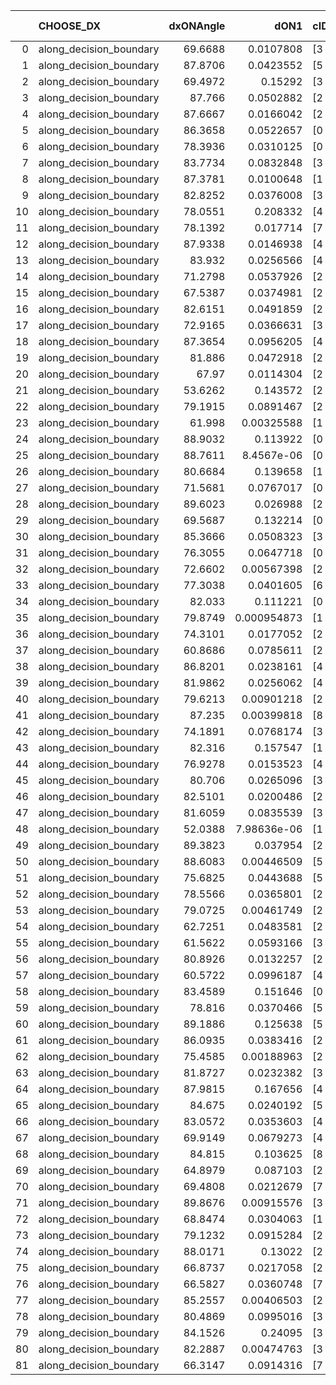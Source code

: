 |    | CHOOSE_DX               |   dxONAngle |        dON1 | cIDON1   |   dON_patch_1 |   nTON |         dON |   dxOFFAngle |       dOFF1 | cIDOFF1   |   dOFF_patch_1 |   nTOFF |        dOFF | SUCCESS   |   nExp |   dual_point_id |   subpoint_time_seconds |   total_execution_time |       logp |       dOFF/dON | Vote dOFF>dON   |
|---:|:------------------------|------------:|------------:|:---------|--------------:|-------:|------------:|-------------:|------------:|:----------|---------------:|--------:|------------:|:----------|-------:|----------------:|------------------------:|-----------------------:|-----------:|---------------:|:----------------|
|  0 | along_decision_boundary |     69.6688 | 0.0107808   | [3 7]    |   0.0107808   |      1 | 0.0107808   |      70.5289 | 0.003124    | [3 7]     |    0.003124    |       1 | 0.003124    | False     |      1 |               2 |                0.898772 |                4.10126 |  0         |    0.289776    | False           |
|  1 | along_decision_boundary |     87.8706 | 0.0423552   | [5 7]    |   0.0423552   |      1 | 0.0423552   |      89.0439 | 0.0826246   | [5 7]     |    0.0826246   |       1 | 0.0826246   | True      |      2 |               6 |                0.973203 |                5.17169 | -0.5       |    1.95075     | True            |
|  2 | along_decision_boundary |     69.4972 | 0.15292     | [3 6]    |   0.15292     |      1 | 0.15292     |      68.6284 | 0.0756276   | [3 6]     |    0.0756276   |       1 | 0.0756276   | False     |      3 |               8 |                1.60344  |                6.80451 | -0         |    0.494558    | False           |
|  3 | along_decision_boundary |     87.766  | 0.0502882   | [2 7]    |   0.0502882   |      1 | 0.0502882   |      69.4783 | 0.0527417   | [2 7]     |    0.0527417   |       1 | 0.0527417   | True      |      4 |               9 |                0.922791 |                7.73431 | -0.166667  |    1.04879     | True            |
|  4 | along_decision_boundary |     87.6667 | 0.0166042   | [2 4]    |   0.0166042   |      1 | 0.0166042   |      78.1208 | 0.0759512   | [2 4]     |    0.0759512   |       1 | 0.0759512   | True      |      5 |              10 |                0.861105 |                8.6004  | -0         |    4.57421     | True            |
|  5 | along_decision_boundary |     86.3658 | 0.0522657   | [0 7]    |   0.0522657   |      1 | 0.0522657   |      73.1224 | 0.253084    | [1 7]     |    0.253084    |       1 | 0.253084    | True      |      6 |              11 |                1.42728  |               10.0363  | -0.1       |    4.84226     | True            |
|  6 | along_decision_boundary |     78.3936 | 0.0310125   | [0 1]    |   0.0310125   |      1 | 0.0310125   |      85.1024 | 0.0367165   | [0 1]     |    0.0367165   |       1 | 0.0367165   | True      |      7 |              13 |                0.856488 |               12.2224  | -0.333333  |    1.18393     | True            |
|  7 | along_decision_boundary |     83.7734 | 0.0832848   | [3 4]    |   0.0832848   |      1 | 0.0832848   |      84.8286 | 0.19329     | [3 4]     |    0.19329     |       1 | 0.19329     | True      |      8 |              14 |                1.15332  |               13.3838  | -0.642857  |    2.32084     | True            |
|  8 | along_decision_boundary |     87.3781 | 0.0100648   | [1 3]    |   0.0100648   |      1 | 0.0100648   |      69.9012 | 0.10068     | [0 3]     |    0.10068     |       1 | 0.10068     | True      |      9 |              15 |                1.88341  |               15.2813  | -1         |   10.0031      | True            |
|  9 | along_decision_boundary |     82.8252 | 0.0376008   | [3 4]    |   0.0376008   |      1 | 0.0376008   |      88.7411 | 0.112257    | [3 4]     |    0.112257    |       1 | 0.112257    | True      |     10 |              16 |                1.16991  |               16.4612  | -1.38889   |    2.98549     | True            |
| 10 | along_decision_boundary |     78.0551 | 0.208332    | [4 8]    |   0.208332    |      1 | 0.208332    |      85.1253 | 0.152098    | [4 8]     |    0.152098    |       1 | 0.152098    | False     |     11 |              17 |                1.46746  |               17.9336  | -1.8       |    0.730077    | False           |
| 11 | along_decision_boundary |     78.1392 | 0.017714    | [7 9]    |   0.017714    |      1 | 0.017714    |      89.6082 | 0.110298    | [7 9]     |    0.110298    |       1 | 0.110298    | True      |     12 |              20 |                1.08909  |               19.0807  | -1.13636   |    6.22663     | True            |
| 12 | along_decision_boundary |     87.9338 | 0.0146938   | [4 7]    |   0.0146938   |      1 | 0.0146938   |      81.9469 | 0.0970686   | [4 7]     |    0.0970686   |       1 | 0.0970686   | True      |     13 |              22 |                1.69084  |               20.8047  | -1.5       |    6.60608     | True            |
| 13 | along_decision_boundary |     83.932  | 0.0256566   | [4 8]    |   0.0256566   |      1 | 0.0256566   |      86.0151 | 0.00241053  | [4 8]     |    0.00241053  |       1 | 0.00241053  | False     |     14 |              23 |                0.990848 |               21.8045  | -1.88462   |    0.0939534   | False           |
| 14 | along_decision_boundary |     71.2798 | 0.0537926   | [2 4]    |   0.0537926   |      1 | 0.0537926   |      75.5669 | 0.0131694   | [2 4]     |    0.0131694   |       1 | 0.0131694   | False     |     15 |              25 |                0.995983 |               22.825   | -1.28571   |    0.244818    | False           |
| 15 | along_decision_boundary |     67.5387 | 0.0374981   | [2 7]    |   0.0374981   |      1 | 0.0374981   |      71.6398 | 0.162988    | [2 7]     |    0.162988    |       1 | 0.162988    | True      |     16 |              26 |                1.26569  |               24.0967  | -0.833333  |    4.34657     | True            |
| 16 | along_decision_boundary |     82.6151 | 0.0491859   | [2 5]    |   0.0491859   |      1 | 0.0491859   |      87.6288 | 0.103693    | [2 5]     |    0.103693    |       1 | 0.103693    | True      |     17 |              27 |                0.936882 |               25.0386  | -1.125     |    2.10819     | True            |
| 17 | along_decision_boundary |     72.9165 | 0.0366631   | [3 5]    |   0.0366631   |      1 | 0.0366631   |      69.7874 | 0.0451541   | [3 5]     |    0.0451541   |       1 | 0.0451541   | True      |     18 |              29 |                0.846118 |               25.9103  | -1.44118   |    1.2316      | True            |
| 18 | along_decision_boundary |     87.3654 | 0.0956205   | [4 6]    |   0.0956205   |      1 | 0.0956205   |      82.6294 | 0.00750517  | [4 6]     |    0.00750517  |       1 | 0.00750517  | False     |     19 |              30 |                1.00203  |               26.9183  | -1.77778   |    0.0784892   | False           |
| 19 | along_decision_boundary |     81.886  | 0.0472918   | [2 6]    |   0.0472918   |      1 | 0.0472918   |      80.6518 | 0.0205561   | [2 6]     |    0.0205561   |       1 | 0.0205561   | False     |     20 |              33 |                0.924334 |               27.9036  | -1.28947   |    0.434665    | False           |
| 20 | along_decision_boundary |     67.97   | 0.0114304   | [2 9]    |   0.0114304   |      1 | 0.0114304   |      77.1647 | 0.00762893  | [2 9]     |    0.00762893  |       1 | 0.00762893  | False     |     21 |              34 |                1.01711  |               28.9286  | -0.9       |    0.667426    | False           |
| 21 | along_decision_boundary |     53.6262 | 0.143572    | [2 6]    |   0.143572    |      1 | 0.143572    |      61.4097 | 0.0930726   | [2 6]     |    0.0930726   |       1 | 0.0930726   | False     |     22 |              35 |                1.54278  |               30.4805  | -0.595238  |    0.648266    | False           |
| 22 | along_decision_boundary |     79.1915 | 0.0891467   | [2 6]    |   0.0891467   |      1 | 0.0891467   |      82.5168 | 0.00845932  | [2 6]     |    0.00845932  |       1 | 0.00845932  | False     |     23 |              36 |                0.773093 |               31.2626  | -0.363636  |    0.0948921   | False           |
| 23 | along_decision_boundary |     61.998  | 0.00325588  | [1 9]    |   0.00325588  |      1 | 0.00325588  |      57.9837 | 3.8767e-05  | [0 9]     |    3.8767e-05  |       1 | 3.8767e-05  | False     |     24 |              37 |                0.67524  |               31.9448  | -0.195652  |    0.0119068   | False           |
| 24 | along_decision_boundary |     88.9032 | 0.113922    | [0 8]    |   0.113922    |      1 | 0.113922    |      79.3921 | 0.0830281   | [1 8]     |    0.0830281   |       1 | 0.0830281   | False     |     25 |              39 |                2.47815  |               34.4579  | -0.0833333 |    0.728817    | False           |
| 25 | along_decision_boundary |     88.7611 | 8.4567e-06  | [0 7]    |   8.4567e-06  |      1 | 8.4567e-06  |      82.661  | 0.0784253   | [0 7]     |    0.0784253   |       1 | 0.0784253   | True      |     26 |              41 |                0.787424 |               35.2904  | -0.02      | 9273.75        | True            |
| 26 | along_decision_boundary |     80.6684 | 0.139658    | [1 9]    |   0.139658    |      1 | 0.139658    |      69.7025 | 1.75987e-05 | [0 9]     |    1.75987e-05 |       1 | 1.75987e-05 | False     |     27 |              42 |                1.03193  |               36.3323  | -0.0769231 |    0.000126013 | False           |
| 27 | along_decision_boundary |     71.5681 | 0.0767017   | [0 1]    |   0.0767017   |      1 | 0.0767017   |      63.1604 | 0.00410378  | [0 1]     |    0.00410378  |       1 | 0.00410378  | False     |     28 |              44 |                1.06463  |               37.432   | -0.0185185 |    0.0535032   | False           |
| 28 | along_decision_boundary |     89.6023 | 0.026988    | [2 3]    |   0.026988    |      1 | 0.026988    |      86.949  | 0.315187    | [2 3]     |    0.315187    |       1 | 0.315187    | True      |     29 |              45 |                0.755033 |               38.192   | -0         |   11.6788      | True            |
| 29 | along_decision_boundary |     69.5687 | 0.132214    | [0 1]    |   0.132214    |      1 | 0.132214    |      66.0379 | 0.144949    | [0 1]     |    0.144949    |       1 | 0.144949    | True      |     30 |              50 |                2.03576  |               41.8694  | -0.0172414 |    1.09632     | True            |
| 30 | along_decision_boundary |     85.3666 | 0.0508323   | [3 7]    |   0.0508323   |      1 | 0.0508323   |      86.9765 | 0.03274     | [3 7]     |    0.03274     |       1 | 0.03274     | False     |     31 |              51 |                0.84209  |               42.7195  | -0.0666667 |    0.644079    | False           |
| 31 | along_decision_boundary |     76.3055 | 0.0647718   | [0 1]    |   0.0647718   |      1 | 0.0647718   |      88.0797 | 0.121164    | [0 1]     |    0.121164    |       1 | 0.121164    | True      |     32 |              52 |                1.50462  |               44.2321  | -0.016129  |    1.87063     | True            |
| 32 | along_decision_boundary |     72.6602 | 0.00567398  | [2 4]    |   0.00567398  |      1 | 0.00567398  |      72.382  | 0.0236495   | [2 4]     |    0.0236495   |       1 | 0.0236495   | True      |     33 |              53 |                0.759843 |               44.9999  | -0.0625    |    4.16806     | True            |
| 33 | along_decision_boundary |     77.3038 | 0.0401605   | [6 7]    |   0.0401605   |      1 | 0.0401605   |      77.5791 | 0.125999    | [6 7]     |    0.125999    |       1 | 0.125999    | True      |     34 |              54 |                1.18616  |               46.191   | -0.136364  |    3.13739     | True            |
| 34 | along_decision_boundary |     82.033  | 0.111221    | [0 1]    |   0.111221    |      1 | 0.111221    |      83.0575 | 0.116639    | [0 1]     |    0.116639    |       1 | 0.116639    | True      |     35 |              55 |                1.41997  |               47.6181  | -0.235294  |    1.04871     | True            |
| 35 | along_decision_boundary |     79.8749 | 0.000954873 | [1 8]    |   0.000954873 |      1 | 0.000954873 |      70.3725 | 1.84131e-05 | [1 8]     |    1.84131e-05 |       1 | 1.84131e-05 | False     |     36 |              56 |                0.870198 |               48.4933  | -0.357143  |    0.0192833   | False           |
| 36 | along_decision_boundary |     74.3101 | 0.0177052   | [2 7]    |   0.0177052   |      1 | 0.0177052   |      73.6217 | 0.0268398   | [2 7]     |    0.0268398   |       1 | 0.0268398   | True      |     37 |              57 |                0.752778 |               49.2543  | -0.222222  |    1.51593     | True            |
| 37 | along_decision_boundary |     60.8686 | 0.0785611   | [2 7]    |   0.0785611   |      1 | 0.0785611   |      64.9292 | 0.0096802   | [2 7]     |    0.0096802   |       1 | 0.0096802   | False     |     38 |              59 |                0.708327 |               49.9952  | -0.337838  |    0.123219    | False           |
| 38 | along_decision_boundary |     86.8201 | 0.0238161   | [4 8]    |   0.0238161   |      1 | 0.0238161   |      87.0736 | 0.0595823   | [4 8]     |    0.0595823   |       1 | 0.0595823   | True      |     39 |              60 |                1.1935   |               51.1937  | -0.210526  |    2.50177     | True            |
| 39 | along_decision_boundary |     81.9862 | 0.0256062   | [4 8]    |   0.0256062   |      1 | 0.0256062   |      82.8915 | 0.0451777   | [4 8]     |    0.0451777   |       1 | 0.0451777   | True      |     40 |              61 |                1.03244  |               52.2312  | -0.320513  |    1.76433     | True            |
| 40 | along_decision_boundary |     79.6213 | 0.00901218  | [2 4]    |   0.00901218  |      1 | 0.00901218  |      83.3714 | 0.00534764  | [2 4]     |    0.00534764  |       1 | 0.00534764  | False     |     41 |              62 |                1.00292  |               53.2391  | -0.45      |    0.593379    | False           |
| 41 | along_decision_boundary |     87.235  | 0.00399818  | [8 9]    |   0.00399818  |      1 | 0.00399818  |      82.7055 | 0.153682    | [8 9]     |    0.153682    |       1 | 0.153682    | True      |     42 |              63 |                0.733791 |               53.9779  | -0.304878  |   38.4379      | True            |
| 42 | along_decision_boundary |     74.1891 | 0.0768174   | [3 5]    |   0.0768174   |      1 | 0.0768174   |      76.5624 | 0.0282876   | [3 5]     |    0.0282876   |       1 | 0.0282876   | False     |     43 |              64 |                0.938672 |               54.9215  | -0.428571  |    0.368244    | False           |
| 43 | along_decision_boundary |     82.316  | 0.157547    | [1 9]    |   0.157547    |      1 | 0.157547    |      66.5062 | 0.122518    | [0 9]     |    0.122518    |       1 | 0.122518    | False     |     44 |              65 |                1.33248  |               56.263   | -0.290698  |    0.777659    | False           |
| 44 | along_decision_boundary |     76.9278 | 0.0153523   | [4 7]    |   0.0153523   |      1 | 0.0153523   |      74.7228 | 0.0276384   | [4 7]     |    0.0276384   |       1 | 0.0276384   | True      |     45 |              66 |                0.889838 |               57.1638  | -0.181818  |    1.80028     | True            |
| 45 | along_decision_boundary |     80.706  | 0.0265096   | [3 5]    |   0.0265096   |      1 | 0.0265096   |      79.3523 | 0.117964    | [3 5]     |    0.117964    |       1 | 0.117964    | True      |     46 |              67 |                0.884814 |               58.0635  | -0.277778  |    4.44988     | True            |
| 46 | along_decision_boundary |     82.5101 | 0.0200486   | [2 6]    |   0.0200486   |      1 | 0.0200486   |      89.376  | 0.0996247   | [2 6]     |    0.0996247   |       1 | 0.0996247   | True      |     47 |              68 |                1.43972  |               59.5112  | -0.391304  |    4.96916     | True            |
| 47 | along_decision_boundary |     81.6059 | 0.0835539   | [3 7]    |   0.0835539   |      1 | 0.0835539   |      81.3973 | 0.000755049 | [3 7]     |    0.000755049 |       1 | 0.000755049 | False     |     48 |              69 |                0.815037 |               60.3343  | -0.521277  |    0.00903667  | False           |
| 48 | along_decision_boundary |     52.0388 | 7.98636e-06 | [1 6]    |   7.98636e-06 |      1 | 7.98636e-06 |      69.8243 | 0.00922613  | [0 6]     |    0.00922613  |       1 | 0.00922613  | True      |     49 |              71 |                0.819644 |               61.203   | -0.375     | 1155.24        | True            |
| 49 | along_decision_boundary |     89.3823 | 0.037954    | [2 7]    |   0.037954    |      1 | 0.037954    |      78.9323 | 0.371628    | [2 7]     |    0.371628    |       1 | 0.371628    | True      |     50 |              72 |                1.95355  |               63.1675  | -0.5       |    9.79153     | True            |
| 50 | along_decision_boundary |     88.6083 | 0.00446509  | [5 7]    |   0.00446509  |      1 | 0.00446509  |      83.5059 | 0.00716405  | [5 7]     |    0.00716405  |       1 | 0.00716405  | True      |     51 |              74 |                0.978077 |               64.1799  | -0.64      |    1.60446     | True            |
| 51 | along_decision_boundary |     75.6825 | 0.0443688   | [5 6]    |   0.0443688   |      1 | 0.0443688   |      72.8414 | 0.0542182   | [5 6]     |    0.0542182   |       1 | 0.0542182   | True      |     52 |              76 |                1.25283  |               65.4568  | -0.794118  |    1.22199     | True            |
| 52 | along_decision_boundary |     78.5566 | 0.0365801   | [2 7]    |   0.0365801   |      1 | 0.0365801   |      72.709  | 0.0117137   | [2 7]     |    0.0117137   |       1 | 0.0117137   | False     |     53 |              78 |                0.802011 |               68.1813  | -0.961538  |    0.320221    | False           |
| 53 | along_decision_boundary |     79.0725 | 0.00461749  | [2 7]    |   0.00461749  |      1 | 0.00461749  |      88.8295 | 0.00137337  | [2 7]     |    0.00137337  |       1 | 0.00137337  | False     |     54 |              79 |                0.825887 |               69.0132  | -0.764151  |    0.297429    | False           |
| 54 | along_decision_boundary |     62.7251 | 0.0483581   | [2 4]    |   0.0483581   |      1 | 0.0483581   |      68.1071 | 0.11004     | [2 4]     |    0.11004     |       1 | 0.11004     | True      |     55 |              80 |                1.39181  |               70.412   | -0.592593  |    2.27553     | True            |
| 55 | along_decision_boundary |     61.5622 | 0.0593166   | [3 4]    |   0.0593166   |      1 | 0.0593166   |      62.7137 | 0.0292971   | [3 4]     |    0.0292971   |       1 | 0.0292971   | False     |     56 |              81 |                1.34101  |               71.758   | -0.736364  |    0.493911    | False           |
| 56 | along_decision_boundary |     80.8926 | 0.0132257   | [2 4]    |   0.0132257   |      1 | 0.0132257   |      76.4797 | 0.0211517   | [2 4]     |    0.0211517   |       1 | 0.0211517   | True      |     57 |              82 |                0.97896  |               72.7483  | -0.571429  |    1.59929     | True            |
| 57 | along_decision_boundary |     60.5722 | 0.0996187   | [4 8]    |   0.0996187   |      1 | 0.0996187   |      61.1113 | 0.0476234   | [4 8]     |    0.0476234   |       1 | 0.0476234   | False     |     58 |              83 |                0.869037 |               73.6273  | -0.710526  |    0.478057    | False           |
| 58 | along_decision_boundary |     83.4589 | 0.151646    | [0 1]    |   0.151646    |      1 | 0.151646    |      84.5178 | 0.0117752   | [0 1]     |    0.0117752   |       1 | 0.0117752   | False     |     59 |              84 |                1.45624  |               75.0926  | -0.551724  |    0.0776494   | False           |
| 59 | along_decision_boundary |     78.816  | 0.0370466   | [5 7]    |   0.0370466   |      1 | 0.0370466   |      75.1738 | 0.0285118   | [5 7]     |    0.0285118   |       1 | 0.0285118   | False     |     60 |              85 |                0.750346 |               75.8519  | -0.415254  |    0.769618    | False           |
| 60 | along_decision_boundary |     89.1886 | 0.125638    | [5 6]    |   0.125638    |      1 | 0.125638    |      84.9189 | 0.0376959   | [5 6]     |    0.0376959   |       1 | 0.0376959   | False     |     61 |              88 |                1.53834  |               77.4514  | -0.3       |    0.300035    | False           |
| 61 | along_decision_boundary |     86.0935 | 0.0383416   | [2 7]    |   0.0383416   |      1 | 0.0383416   |      85.1344 | 0.19457     | [2 7]     |    0.19457     |       1 | 0.19457     | True      |     62 |              89 |                1.1231   |               78.5805  | -0.204918  |    5.07464     | True            |
| 62 | along_decision_boundary |     75.4585 | 0.00188963  | [2 7]    |   0.00188963  |      1 | 0.00188963  |      82.0344 | 0.0836958   | [2 7]     |    0.0836958   |       1 | 0.0836958   | True      |     63 |              91 |                1.061    |               79.6655  | -0.290323  |   44.2923      | True            |
| 63 | along_decision_boundary |     81.8727 | 0.0232382   | [3 6]    |   0.0232382   |      1 | 0.0232382   |      79.1768 | 0.0171118   | [3 6]     |    0.0171118   |       1 | 0.0171118   | False     |     64 |              92 |                0.813918 |               80.4884  | -0.388889  |    0.736366    | False           |
| 64 | along_decision_boundary |     87.9815 | 0.167656    | [4 6]    |   0.167656    |      1 | 0.167656    |      83.5925 | 0.180919    | [4 6]     |    0.180919    |       1 | 0.180919    | True      |     65 |              94 |                1.318    |               81.8442  | -0.28125   |    1.07911     | True            |
| 65 | along_decision_boundary |     84.675  | 0.0240192   | [5 7]    |   0.0240192   |      1 | 0.0240192   |      87.9522 | 0.0874456   | [5 7]     |    0.0874456   |       1 | 0.0874456   | True      |     66 |              95 |                1.32751  |               83.1781  | -0.376923  |    3.64065     | True            |
| 66 | along_decision_boundary |     83.0572 | 0.0353603   | [4 7]    |   0.0353603   |      1 | 0.0353603   |      81.8939 | 0.0308406   | [4 7]     |    0.0308406   |       1 | 0.0308406   | False     |     67 |              96 |                0.970339 |               84.1564  | -0.484848  |    0.872182    | False           |
| 67 | along_decision_boundary |     69.9149 | 0.0679273   | [4 8]    |   0.0679273   |      1 | 0.0679273   |      69.9583 | 0.0820068   | [4 8]     |    0.0820068   |       1 | 0.0820068   | True      |     68 |              97 |                2.07022  |               86.2356  | -0.365672  |    1.20727     | True            |
| 68 | along_decision_boundary |     84.815  | 0.103625    | [8 9]    |   0.103625    |      1 | 0.103625    |      85.9365 | 0.0552042   | [8 9]     |    0.0552042   |       1 | 0.0552042   | False     |     69 |              99 |                0.972744 |               87.2433  | -0.470588  |    0.53273     | False           |
| 69 | along_decision_boundary |     64.8979 | 0.087103    | [2 6]    |   0.087103    |      1 | 0.087103    |      68.1273 | 0.0341693   | [2 6]     |    0.0341693   |       1 | 0.0341693   | False     |     70 |             100 |                1.0111   |               88.2614  | -0.355072  |    0.392286    | False           |
| 70 | along_decision_boundary |     69.4808 | 0.0212679   | [7 9]    |   0.0212679   |      1 | 0.0212679   |      73.3126 | 0.153038    | [7 9]     |    0.153038    |       1 | 0.153038    | True      |     71 |             102 |                1.47343  |               89.7688  | -0.257143  |    7.19574     | True            |
| 71 | along_decision_boundary |     89.8676 | 0.00915576  | [3 6]    |   0.00915576  |      1 | 0.00915576  |      86.026  | 0.0667151   | [3 6]     |    0.0667151   |       1 | 0.0667151   | True      |     72 |             104 |                1.26939  |               91.0753  | -0.34507   |    7.28668     | True            |
| 72 | along_decision_boundary |     68.8474 | 0.0304063   | [1 2]    |   0.0304063   |      1 | 0.0304063   |      86.9128 | 0.0196206   | [0 2]     |    0.0196206   |       1 | 0.0196206   | False     |     73 |             105 |                1.0303   |               92.1145  | -0.444444  |    0.645281    | False           |
| 73 | along_decision_boundary |     79.1232 | 0.0915284   | [2 7]    |   0.0915284   |      1 | 0.0915284   |      87.7125 | 0.0667938   | [2 7]     |    0.0667938   |       1 | 0.0667938   | False     |     74 |             109 |                0.939211 |               93.1361  | -0.335616  |    0.729761    | False           |
| 74 | along_decision_boundary |     88.0171 | 0.13022     | [2 5]    |   0.13022     |      1 | 0.13022     |      86.9894 | 0.33463     | [2 5]     |    0.33463     |       1 | 0.33463     | True      |     75 |             113 |                1.32303  |               94.5376  | -0.243243  |    2.56972     | True            |
| 75 | along_decision_boundary |     66.8737 | 0.0217058   | [2 7]    |   0.0217058   |      1 | 0.0217058   |      65.3676 | 0.0584986   | [2 7]     |    0.0584986   |       1 | 0.0584986   | True      |     76 |             115 |                0.684884 |               95.2475  | -0.326667  |    2.69507     | True            |
| 76 | along_decision_boundary |     66.5827 | 0.0360748   | [7 8]    |   0.0360748   |      1 | 0.0360748   |      75.158  | 0.0569399   | [7 8]     |    0.0569399   |       1 | 0.0569399   | True      |     77 |             116 |                0.732115 |               95.9887  | -0.421053  |    1.57838     | True            |
| 77 | along_decision_boundary |     85.2557 | 0.00406503  | [2 9]    |   0.00406503  |      1 | 0.00406503  |      80.6923 | 0.180523    | [2 9]     |    0.180523    |       1 | 0.180523    | True      |     78 |             117 |                1.01117  |               97.0129  | -0.525974  |   44.4087      | True            |
| 78 | along_decision_boundary |     80.4869 | 0.0995016   | [3 5]    |   0.0995016   |      1 | 0.0995016   |      84.585  | 0.232282    | [3 5]     |    0.232282    |       1 | 0.232282    | True      |     79 |             119 |                1.69356  |               98.7492  | -0.641026  |    2.33446     | True            |
| 79 | along_decision_boundary |     84.1526 | 0.24095     | [3 6]    |   0.24095     |      1 | 0.24095     |      74.511  | 0.103922    | [3 6]     |    0.103922    |       1 | 0.103922    | False     |     80 |             120 |                1.22347  |               99.9817  | -0.765823  |    0.431303    | False           |
| 80 | along_decision_boundary |     82.2887 | 0.00474763  | [3 8]    |   0.00474763  |      1 | 0.00474763  |      77.9635 | 0.00992762  | [3 8]     |    0.00992762  |       1 | 0.00992762  | True      |     81 |             121 |                0.687656 |              100.676   | -0.625     |    2.09107     | True            |
| 81 | along_decision_boundary |     66.3147 | 0.0914316   | [7 9]    |   0.0914316   |      1 | 0.0914316   |      65.6082 | 0.218779    | [7 9]     |    0.218779    |       1 | 0.218779    | True      |     82 |             123 |                1.31558  |              102.017   | -0.746914  |    2.39281     | True            |